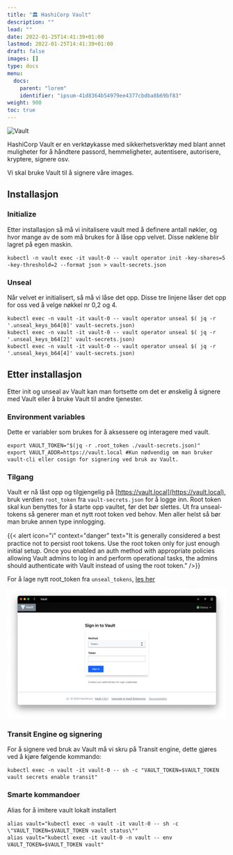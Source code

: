 ```yaml
---
title: "🏛️ HashiCorp Vault"
description: ""
lead: ""
date: 2022-01-25T14:41:39+01:00
lastmod: 2022-01-25T14:41:39+01:00
draft: false
images: []
type: docs
menu:
  docs:
    parent: "lorem"
    identifier: "ipsum-41d8364b54979ee4377cbdba8b69bf83"
weight: 900
toc: true
---
```



![Vault](https://www.datocms-assets.com/2885/1542059843-vaultshare-imglogo-w-stack-graphic1200x630.png)

HashiCorp Vault er en verktøykasse med sikkerhetsverktøy med blant annet muligheter for å håndtere passord, hemmeligheter, autentisere, autorisere, kryptere, signere osv.

Vi skal bruke Vault til å signere våre images.

## Installasjon

### Initialize

Etter installasjon så må vi initalisere vault med å definere antall nøkler, og hvor mange av de som må brukes for å låse opp velvet. Disse nøklene blir lagret på egen maskin.

```shell
kubectl -n vault exec -it vault-0 -- vault operator init -key-shares=5 -key-threshold=2 --format json > vault-secrets.json
```

### Unseal

Når velvet er initialisert, så må vi låse det opp. Disse tre linjene låser det opp for oss ved å velge nøkkel nr 0,2 og 4.

```shell
kubectl exec -n vault -it vault-0 -- vault operator unseal $( jq -r '.unseal_keys_b64[0]' vault-secrets.json)
kubectl exec -n vault -it vault-0 -- vault operator unseal $( jq -r '.unseal_keys_b64[2]' vault-secrets.json)
kubectl exec -n vault -it vault-0 -- vault operator unseal $( jq -r '.unseal_keys_b64[4]' vault-secrets.json)
```

## Etter installasjon

Etter init og unseal av Vault kan man fortsette om det er ønskelig å signere med Vault eller å bruke Vault til andre tjenester.

### Environment variables

Dette er variabler som brukes for å aksessere og interagere med vault.

```shell
export VAULT_TOKEN="$(jq -r .root_token ./vault-secrets.json)"
export VAULT_ADDR=https://vault.local #Kun nødvendig om man bruker vault-cli eller cosign for signering ved bruk av Vault.
```

### Tilgang

Vault er nå låst opp og tilgjengelig på [https://vault.local](https://vault.local), bruk verdien `root_token` fra `vault-secrets.json` for å logge inn. Root token skal kun benyttes for å starte opp vaultet, før det bør slettes. Ut fra unseal-tokens så generer man et nytt root token ved behov. Men aller helst så bør man bruke annen type innlogging.

{{< alert icon="ℹ️" context="danger" text="It is generally considered a best practice not to persist root tokens. Use the root token only for just enough initial setup. Once you enabled an auth method with appropriate policies allowing Vault admins to log in and perform operational tasks, the admins should authenticate with Vault instead of using the root token." />}}

For å lage nytt root_token fra `unseal_tokens`, [les her](https://developer.hashicorp.com/vault/tutorials/operations/generate-root#generate-root)

![Vault](vault.png)

### Transit Engine og signering

For å signere ved bruk av Vault må vi skru på Transit engine, dette gjøres ved å kjøre følgende kommando:

```shell
kubectl exec -n vault -it vault-0 -- sh -c "VAULT_TOKEN=$VAULT_TOKEN vault secrets enable transit"
```

### Smarte kommandoer

Alias for å imitere vault lokalt installert

```shell
alias vault="kubectl exec -n vault -it vault-0 -- sh -c \"VAULT_TOKEN=$VAULT_TOKEN vault status\""
alias vault="kubectl exec -it vault-0 -n vault -- env VAULT_TOKEN=$VAULT_TOKEN vault"
```

